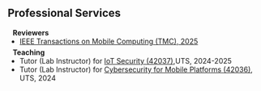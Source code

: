 ## Professional Services

<h4 style="margin:0 10px 0;">Reviewers</h4>

<ul style="margin:0 0 5px;">
  <li><a href="https://ieeexplore.ieee.org/xpl/RecentIssue.jsp?punumber=7755"><autocolor>IEEE Transactions on Mobile Computing (TMC), 2025</autocolor></a></li>
</ul>

<h4 style="margin:0 10px 0;">Teaching</h4>

<ul style="margin:0 0 20px;">
  <li>Tutor (Lab Instructor) for <a href="https://coursehandbook.uts.edu.au/subject/2025/42037" target="_blank">
      IoT Security (42037)</a>,UTS, 2024-2025</li>
  <li>Tutor (Lab Instructor) for <a href="https://coursehandbook.uts.edu.au/subject/2025/42036" target="_blank">
      Cybersecurity for Mobile Platforms (42036)</a>, UTS, 2024</li>
</ul>
